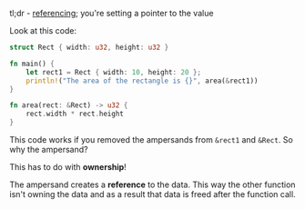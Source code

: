 tl;dr - [referencing](https://doc.rust-lang.org/book/ch04-02-references-and-borrowing.html); you're setting a pointer to the value

Look at this code:
```rust
struct Rect { width: u32, height: u32 }

fn main() {
    let rect1 = Rect { width: 10, height: 20 };
    println!("The area of the rectangle is {}", area(&rect1))
}

fn area(rect: &Rect) -> u32 {
    rect.width * rect.height
}
```

This code works if you removed the ampersands from `&rect1` and `&Rect`. So why the ampersand?

This has to do with **ownership**!

The ampersand creates a **reference** to the data. This way the  other function isn't owning the data and as a result that data is freed after the function call.